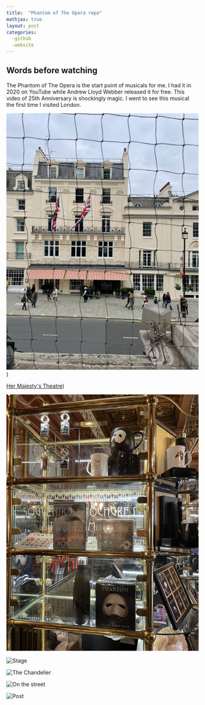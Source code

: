 ```yaml
---
title:  "Phantom of The Opera repo"
mathjax: true
layout: post
categories: 
  -github
  -website
---
```


## Words before watching

The Phantom of The Opera is the start point of musicals for me. I had it in 2020 on YouTube while Andrew Lloyd Webber released it for free. This video of 25th Anniversary is shockingly magic. I went to see this musical the first time I visited London.

![Her Majesty's Theatre](/assets/IMG-1808.jpg))

[Her Majesty's Theatre](/assets/IMG-1808.jpg))

![Souvenirs](/assets/IMG-1809.jpg)

![Stage](/assests/IMG-1810.jpg)

![The Chandelier](/assests/IMG-1812.jpg)

![On the street](/assests/IMG-1815.jpg)

![Post](/assests/IMG-1820.jpg)
